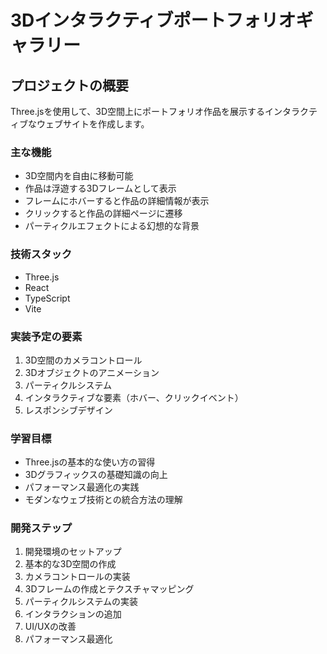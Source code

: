 # 3Dインタラクティブポートフォリオギャラリー

## プロジェクトの概要
Three.jsを使用して、3D空間上にポートフォリオ作品を展示するインタラクティブなウェブサイトを作成します。

### 主な機能
- 3D空間内を自由に移動可能
- 作品は浮遊する3Dフレームとして表示
- フレームにホバーすると作品の詳細情報が表示
- クリックすると作品の詳細ページに遷移
- パーティクルエフェクトによる幻想的な背景

### 技術スタック
- Three.js
- React
- TypeScript
- Vite

### 実装予定の要素
1. 3D空間のカメラコントロール
2. 3Dオブジェクトのアニメーション
3. パーティクルシステム
4. インタラクティブな要素（ホバー、クリックイベント）
5. レスポンシブデザイン

### 学習目標
- Three.jsの基本的な使い方の習得
- 3Dグラフィックスの基礎知識の向上
- パフォーマンス最適化の実践
- モダンなウェブ技術との統合方法の理解

### 開発ステップ
1. 開発環境のセットアップ
2. 基本的な3D空間の作成
3. カメラコントロールの実装
4. 3Dフレームの作成とテクスチャマッピング
5. パーティクルシステムの実装
6. インタラクションの追加
7. UI/UXの改善
8. パフォーマンス最適化
